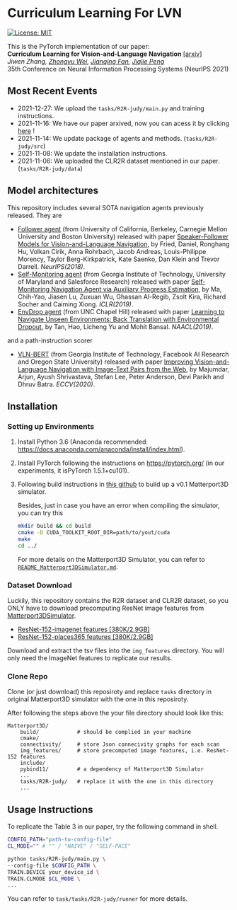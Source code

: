 # Curriculum Learning For LVN
[![License: MIT](https://img.shields.io/badge/License-MIT-yellow.svg)](https://opensource.org/licenses/MIT) 

This is the PyTorch implementation of our paper:<br>
**Curriculum Learning for Vision-and-Language Navigation** [[arxiv](https://arxiv.org/abs/2111.07228)]<br>
*Jiwen Zhang, [Zhongyu Wei](http://www.sdspeople.fudan.edu.cn/zywei/), [Jianqing Fan](https://fan.princeton.edu/), [Jiajie Peng](https://jiajiepeng.github.io/)*<br>
35th Conference on Neural Information Processing Systems (NeurIPS 2021)



## Most Recent Events

* 2021-12-27: We upload the <code>tasks/R2R-judy/main.py</code> and training instructions.
* 2021-11-16: We have our paper arxived, now you can acess it by clicking [here](https://arxiv.org/abs/2111.07228) !
* 2021-11-14: We update package of agents and methods. (<code>tasks/R2R-judy/src</code>) 
* 2021-11-08: We update the installation instructions.
* 2021-11-06: We uploaded the CLR2R dataset mentioned in our paper. (<code>tasks/R2R-judy/data</code>) 





## Model architectures

This repository includes several SOTA navigation agents previously released. They are

* [Follower agent](https://github.com/ronghanghu/speaker_follower) (from University of California, Berkeley, Carnegie Mellon University and Boston University) released with paper [Speaker-Follower Models for Vision-and-Language Navigation](https://arxiv.org/pdf/1806.02724.pdf), by Fried, Daniel, Ronghang Hu, Volkan Cirik, Anna Rohrbach, Jacob Andreas, Louis-Philippe Morency, Taylor Berg-Kirkpatrick, Kate Saenko, Dan Klein and Trevor Darrell. *NeurIPS(2018)*.
* [Self-Monitoring agent](https://github.com/chihyaoma/selfmonitoring-agent) (from Georgia Institute of Technology, University of Maryland and Salesforce Research) released with paper [Self-Monitoring Navigation Agent via Auxiliary Progress Estimation](https://arxiv.org/pdf/1901.03035.pdf), by Ma, Chih-Yao, Jiasen Lu, Zuxuan Wu, Ghassan Al-Regib, Zsolt Kira, Richard Socher and Caiming Xiong. *ICLR(2019)*.
* [EnvDrop agent](https://github.com/airsplay/R2R-EnvDrop) (from UNC Chapel Hill) released with paper [Learning to Navigate Unseen Environments: Back Translation with Environmental Dropout](https://arxiv.org/pdf/1904.04195.pdf), by Tan, Hao, Licheng Yu and Mohit Bansal. *NAACL(2019)*.

and a path-instruction scorer

* [VLN-BERT](https://github.com/arjunmajum/vln-bert) (from Georgia Institute of Technology, Facebook AI Research and Oregon State University) released with paper [Improving Vision-and-Language Navigation with Image-Text Pairs from the Web](https://arxiv.org/pdf/2004.14973.pdf), by Majumdar, Arjun, Ayush Shrivastava, Stefan Lee, Peter Anderson, Devi Parikh and Dhruv Batra. *ECCV(2020)*.



## Installation

### Setting up Environments

1. Install Python 3.6 (Anaconda recommended: https://docs.anaconda.com/anaconda/install/index.html).

2. Install PyTorch following the instructions on https://pytorch.org/ (in our experiments, it isPyTorch 1.5.1+cu101).

3. Following build instructions in [this github](https://github.com/peteanderson80/Matterport3DSimulator/tree/v0.1) to build up a v0.1 Matterport3D simulator.

   Besides, just in case you have an error when compiling the simulator, you can try this

   ```bash
   mkdir build && cd build
   cmake -D CUDA_TOOLKIT_ROOT_DIR=path/to/yout/cuda
   make
   cd ../
   ```

   For more details on the Matterport3D Simulator, you can refer to [`README_Matterport3DSimulator.md`](https://github.com/ronghanghu/speaker_follower/blob/master/README_Matterport3DSimulator.md).



### Dataset Download

Luckily, this repository contains the R2R dataset and CLR2R dataset, so you ONLY have to download precomputing ResNet image features from [Matterport3DSimulator](https://github.com/peteanderson80/Matterport3DSimulator). 

- [ResNet-152-imagenet features [380K/2.9GB]](https://www.dropbox.com/s/o57kxh2mn5rkx4o/ResNet-152-imagenet.zip?dl=1)
- [ResNet-152-places365 features [380K/2.9GB]](https://www.dropbox.com/s/85tpa6tc3enl5ud/ResNet-152-places365.zip?dl=1)

Download and extract the tsv files into the `img_features` directory. You will only need the ImageNet features to replicate our results.



### Clone Repo

Clone (or just download) this reposiroty and replace <code>tasks</code> directory in original Matterport3D simulator with the one in this reposiroty. 

After following the steps above the your file directory should look like this:

```shell
Matterport3D/
    build/            # should be complied in your machine
    cmake/
    connectivity/     # store Json connecivity graphs for each scan
    img_features/     # store precomputed image features, i.e. ResNet-152 features
    include/
    pybind11/         # a dependency of Matterport3D Simulator
    ...
    tasks/R2R-judy/   # replace it with the one in this directory
    ...
```





## Usage Instructions

To replicate the Table 3 in our paper, try the following command in shell.

```bash
CONFIG_PATH="path-to-config-file"
CL_MODE="" # "" / "NAIVE" / "SELF-PACE"

python tasks/R2R-judy/main.py \
--config-file $CONFIG_PATH \
TRAIN.DEVICE your_device_id \
TRAIN.CLMODE $CL_MODE \
...
```

You can refer to <code>task/tasks/R2R-judy/runner</code> for more details.


